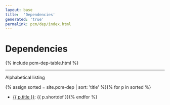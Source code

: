 ```yaml
---
layout: base
title:  'Dependencies'
generated: 'true'
permalink: pcm/dep/index.html
---
```


# Dependencies

{% include pcm-dep-table.html %}

----------

Alphabetical listing

{% assign sorted = site.pcm-dep | sort: 'title' %}{% for p in sorted %}
* [{{ p.title }}](): {{ p.shortdef }}{% endfor %}
